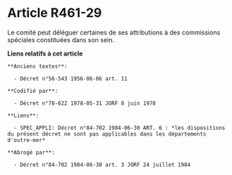# Article R461-29

Le comité peut déléguer certaines de ses attributions à des commissions spéciales constituées dans son sein.

**Liens relatifs à cet article**

	**Anciens textes**:

	  - Décret n°56-543 1956-06-06 art. 11

	**Codifié par**:

	  - Décret n°78-622 1978-05-31 JORF 8 juin 1978

	**Liens**:

	  - SPEC_APPLI: Décret n°84-702 1984-06-30 ART. 6 : *les dispositions du présent décret ne sont pas applicables dans les départements d'outre-mer*

	**Abrogé par**:

	  - Décret n°84-702 1984-06-30 art. 3 JORF 24 juillet 1984
